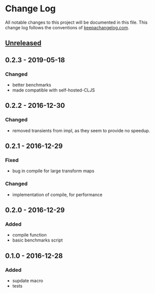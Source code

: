 # Change Log
All notable changes to this project will be documented in this file. This change log follows the conventions of [keepachangelog.com](http://keepachangelog.com/).

## [Unreleased]

## 0.2.3 - 2019-05-18
### Changed
- better benchmarks
- made compatible with self-hosted-CLJS

## 0.2.2 - 2016-12-30
### Changed
- removed transients from impl, as they seem to provide no speedup.

## 0.2.1 - 2016-12-29
### Fixed
- bug in compile for large transform maps

### Changed
- implementation of compile, for performance

## 0.2.0 - 2016-12-29
### Added
- compile function
- basic benchmarks script

## 0.1.0 - 2016-12-28
### Added
- supdate macro
- tests

[Unreleased]: https://github.com/vvvvalvalval/supdate/compare/v0.2.3...HEAD
[0.2.2]: https://github.com/vvvvalvalval/supdate/compare/v0.2.2...v0.2.3
[0.2.2]: https://github.com/vvvvalvalval/supdate/compare/v0.2.1...v0.2.2
[0.2.1]: https://github.com/vvvvalvalval/supdate/compare/v0.2.0...v0.2.1
[0.2.0]: https://github.com/vvvvalvalval/supdate/compare/v0.1.0...v0.2.0
